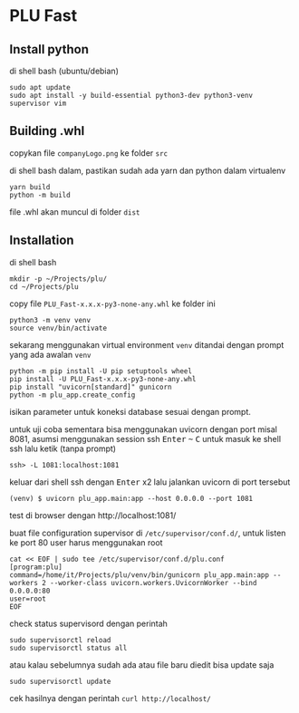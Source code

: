 # PLU Fast

## Install python

di shell bash (ubuntu/debian)

    sudo apt update
    sudo apt install -y build-essential python3-dev python3-venv supervisor vim

## Building .whl

copykan file `companyLogo.png` ke folder `src`

di shell bash dalam, pastikan sudah ada yarn dan python dalam virtualenv

    yarn build
    python -m build

file .whl akan muncul di folder `dist`

## Installation

di shell bash

    mkdir -p ~/Projects/plu/
    cd ~/Projects/plu

copy file `PLU_Fast-x.x.x-py3-none-any.whl` ke folder ini

    python3 -m venv venv
    source venv/bin/activate

sekarang menggunakan virtual environment `venv` ditandai dengan prompt yang ada awalan `venv`

    python -m pip install -U pip setuptools wheel
    pip install -U PLU_Fast-x.x.x-py3-none-any.whl
    pip install "uvicorn[standard]" gunicorn
    python -m plu_app.create_config

isikan parameter untuk koneksi database sesuai dengan prompt.

untuk uji coba sementara bisa menggunakan uvicorn dengan port misal 8081, asumsi menggunakan session ssh <kbd>Enter</kbd> <kbd>~</kbd> <kbd>C</kbd> untuk masuk ke shell ssh lalu ketik (tanpa prompt)

    ssh> -L 1081:localhost:1081

keluar dari shell ssh dengan <kbd>Enter</kbd> x2 lalu jalankan uvicorn di port tersebut

    (venv) $ uvicorn plu_app.main:app --host 0.0.0.0 --port 1081

test di browser dengan http://localhost:1081/

buat file configuration supervisor di `/etc/supervisor/conf.d/`, untuk listen ke port 80 user harus menggunakan root

    cat << EOF | sudo tee /etc/supervisor/conf.d/plu.conf
    [program:plu]
    command=/home/it/Projects/plu/venv/bin/gunicorn plu_app.main:app --workers 2 --worker-class uvicorn.workers.UvicornWorker --bind 0.0.0.0:80
    user=root
    EOF

check status supervisord dengan perintah

    sudo supervisorctl reload
    sudo supervisorctl status all

atau kalau sebelumnya sudah ada atau file baru diedit bisa update saja

    sudo supervisorctl update

cek hasilnya dengan perintah `curl http://localhost/`


